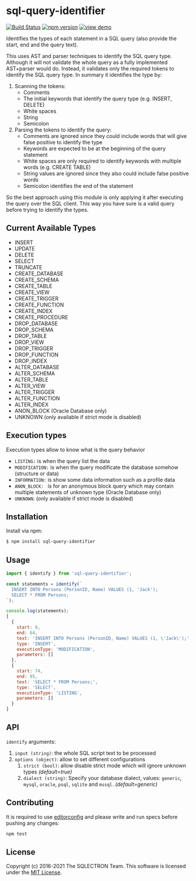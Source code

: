 sql-query-identifier
===================

[![Build Status](https://github.com/sqlectron/sql-query-identifier/workflows/Test/badge.svg?branch=master)](https://github.com/sqlectron/sql-query-identifier/actions?query=workflow%3ATest+branch%3Amaster)
[![npm version](https://badge.fury.io/js/sql-query-identifier.svg)](https://badge.fury.io/js/sql-query-identifier)
[![view demo](https://img.shields.io/badge/view-demo-blue.svg)](https://sqlectron.github.io/sql-query-identifier/)

Identifies the types of each statement in a SQL query (also provide the start, end and the query text).

This uses AST and parser techniques to identify the SQL query type.
Although it will not validate the whole query as a fully implemented AST+parser would do.
Instead, it validates only the required tokens to identify the SQL query type. In summary it identifies the type by:

1. Scanning the tokens:
    * Comments
    * The initial keywords that identify the query type (e.g. INSERT, DELETE)
    * White spaces
    * String
    * Semicolon
1. Parsing the tokens to identify the query:
    * Comments are ignored since they could include words that will give false positive to identify the type
    * Keywords are expected to be at the beginning of the query statement
    * White spaces are only required to identify keywords with multiple words (e.g. CREATE TABLE)
    * String values are ignored since they also could include false positive words
    * Semicolon identifies the end of the statement

So the best approach using this module is only applying it after executing the query over the SQL client.
This way you have sure is a valid query before trying to identify the types.

## Current Available Types

* INSERT
* UPDATE
* DELETE
* SELECT
* TRUNCATE
* CREATE_DATABASE
* CREATE_SCHEMA
* CREATE_TABLE
* CREATE_VIEW
* CREATE_TRIGGER
* CREATE_FUNCTION
* CREATE_INDEX
* CREATE_PROCEDURE
* DROP_DATABASE
* DROP_SCHEMA
* DROP_TABLE
* DROP_VIEW
* DROP_TRIGGER
* DROP_FUNCTION
* DROP_INDEX
* ALTER_DATABASE
* ALTER_SCHEMA
* ALTER_TABLE
* ALTER_VIEW
* ALTER_TRIGGER
* ALTER_FUNCTION
* ALTER_INDEX
* ANON_BLOCK (Oracle Database only)
* UNKNOWN (only available if strict mode is disabled)

## Execution types

Execution types allow to know what is the query behavior

* `LISTING:` is when the query list the data
* `MODIFICATION:` is when the query modificate the database somehow (structure or data)
* `INFORMATION:` is show some data information such as a profile data
* `ANON_BLOCK: ` is for an anonymous block query which may contain multiple statements of unknown type (Oracle Database only)
* `UNKNOWN`: (only available if strict mode is disabled)

## Installation

Install via npm:

```bash
$ npm install sql-query-identifier
```

## Usage

```js
import { identify } from 'sql-query-identifier';

const statements = identify(`
  INSERT INTO Persons (PersonID, Name) VALUES (1, 'Jack');
  SELECT * FROM Persons;
`);

console.log(statements);
[
  {
    start: 9,
    end: 64,
    text: 'INSERT INTO Persons (PersonID, Name) VALUES (1, \'Jack\');',
    type: 'INSERT',
    executionType: 'MODIFICATION',
    parameters: []
  },
  {
    start: 74,
    end: 95,
    text: 'SELECT * FROM Persons;',
    type: 'SELECT',
    executionType: 'LISTING',
    parameters: []
  }
]
```

## API

`identify` arguments:

1. `input (string)`: the whole SQL script text to be processed
1. `options (object)`: allow to set different configurations
    1. `strict (bool)`: allow disable strict mode which will ignore unknown types *(default=true)*
    2. `dialect (string)`: Specify your database dialect, values: `generic`, `mysql`, `oracle`, `psql`, `sqlite` and `mssql`. *(default=generic)*

## Contributing

It is required to use [editorconfig](https://editorconfig.org/) and please write and run specs before pushing any changes:

```js
npm test
```

## License

Copyright (c) 2016-2021 The SQLECTRON Team.
This software is licensed under the [MIT License](https://github.com/sqlectron/sql-query-identifier/blob/master/LICENSE).
